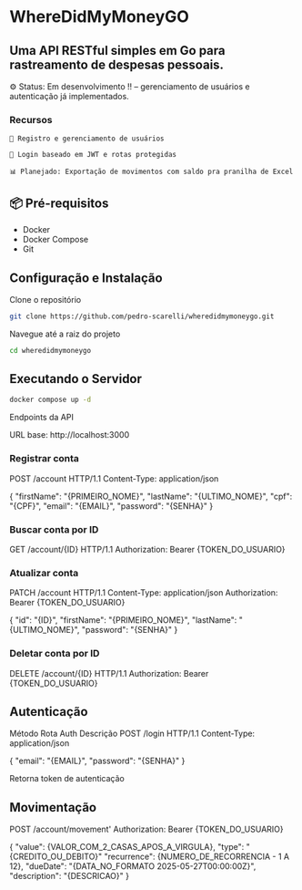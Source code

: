 # WhereDidMyMoneyGO

## Uma API RESTful simples em Go para rastreamento de despesas pessoais.

⚙️ Status: Em desenvolvimento !! – gerenciamento de usuários e autenticação já implementados.

### Recursos

    👤 Registro e gerenciamento de usuários

    🔐 Login baseado em JWT e rotas protegidas

    📊 Planejado: Exportação de movimentos com saldo pra pranilha de Excel

## 📦 Pré-requisitos

- Docker
- Docker Compose
- Git

## Configuração e Instalação

Clone o repositório

```bash
git clone https://github.com/pedro-scarelli/wheredidmymoneygo.git
```

Navegue até a raiz do projeto

```bash
cd wheredidmymoneygo
```

## Executando o Servidor

```bash
docker compose up -d
```

Endpoints da API

URL base: http://localhost:3000

### Registrar conta

POST /account HTTP/1.1
Content-Type: application/json

{
"firstName": "{PRIMEIRO_NOME}",
"lastName": "{ULTIMO_NOME}",
"cpf": "{CPF}",
"email": "{EMAIL}",
"password": "{SENHA}"
}

### Buscar conta por ID

GET /account/{ID} HTTP/1.1
Authorization: Bearer {TOKEN_DO_USUARIO}

### Atualizar conta

PATCH /account HTTP/1.1
Content-Type: application/json
Authorization: Bearer {TOKEN_DO_USUARIO}

{
"id": "{ID}",
"firstName": "{PRIMEIRO_NOME}",
"lastName": "{ULTIMO_NOME}",
"password": "{SENHA}"
}

### Deletar conta por ID

DELETE /account/{ID} HTTP/1.1
Authorization: Bearer {TOKEN_DO_USUARIO}

## Autenticação

Método Rota Auth Descrição
POST /login HTTP/1.1
Content-Type: application/json

{
"email": "{EMAIL}",
"password": "{SENHA}"
}

Retorna token de autenticação

## Movimentação

POST /account/movement'
Authorization: Bearer {TOKEN_DO_USUARIO}

{
"value": {VALOR_COM_2_CASAS_APOS_A_VIRGULA},
"type": "{CREDITO_OU_DEBITO}"
"recurrence": {NUMERO_DE_RECORRENCIA - 1 A 12},
"dueDate": "{DATA_NO_FORMATO 2025-05-27T00:00:00Z}",
"description": "{DESCRICAO}"
}
